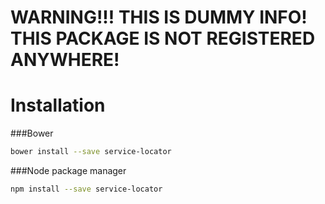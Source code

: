 WARNING!!! THIS IS DUMMY INFO! THIS PACKAGE IS NOT REGISTERED ANYWHERE!
==========================

Installation
===========

###Bower

```bash
bower install --save service-locator
```

###Node package manager

```bash
npm install --save service-locator
```
